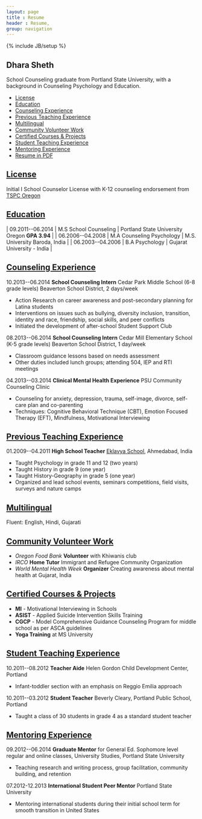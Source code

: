 ```yaml
---
layout: page
title : Resume
header : Resume,
group: navigation
---
```

{% include JB/setup %}

## Dhara Sheth

School Counseling graduate from Portland State University, with a background in Counseling Psychology and Education.

* [License](#license)
* [Education](#education)
* [Counseling Experience](#counseling-experience)
* [Previous Teaching Experience](#previous-teaching-experience)
* [Multilingual](#multilingual)
* [Community Volunteer Work](#community-volunteer-work)
* [Certified Courses & Projects](#certified-courses--projects)
* [Student Teaching Experience](#student-teaching-experience)
* [Mentoring Experience](#mentoring-experience)
* [Resume in PDF](/assets/resources/sheth.dhara.pdf)


## [License]()

Initial I School Counselor License with K-12 counseling endorsement from [TSPC Oregon](http://www.oregon.gov/TSPC/Pages/index.aspx)

## [Education]()

| 09.2011--06.2014 | M.S School Counseling     | Portland State University Oregon **GPA 3.94** |
| 06.2006--04.2008 | M.A Counseling Psychology | M.S. University Baroda, India |
| 06.2003--04.2006 | B.A Psychology            | Gujarat University - India  |

## [Counseling Experience]()

10.2013--06.2014 **School Counseling Intern** Cedar Park Middle School (6-8 grade levels) Beaverton School District, 2 days/week

* Action Research on career awareness and post-secondary planning for Latina students
* Interventions on issues such as bullying, diversity inclusion, transition, identity and race, friendship, social skills, and peer conflicts
* Initiated the development of after-school Student Support Club

08.2013--06.2014 **School Counseling Intern** Cedar Mill Elementary School (K-5 grade levels)  Beaverton School District, 1 day/week

* Classroom guidance lessons based on needs assessment
* Other duties included lunch groups; attending 504, IEP and RTI meetings

04.2013--03.2014 **Clinical Mental Health Experience** PSU Community Counseling Clinic

* Counseling for anxiety, depression, trauma, self-image, divorce, self-care plan and co-parenting
* Techniques: Cognitive  Behavioral Technique (CBT), Emotion Focused Therapy (EFT), Mindfulness, Motivational Interviewing

## [Previous Teaching Experience]()

01.2009--04.2011 **High School Teacher** [Eklavya School](www.eklavya.org), Ahmedabad, India

* Taught Psychology in grade 11 and 12 (two years)
* Taught History in grade 9 (one year)
* Taught History-Geography in grade 5 (one year)
* Organized and lead school events, seminars  competitions, field visits, surveys and nature camps

## [Multilingual]()

Fluent: English, Hindi, Gujarati

## [Community Volunteer Work]()

* *Oregon Food Bank* **Volunteer** with Khiwanis club 
* *IRCO* **Home Tutor** Immigrant and Refugee Community Organization
* *World Mental Health Week* **Organizer** Creating awareness about mental health at Gujarat, India

## [Certified Courses & Projects]()

* **MI** - Motivational Interviewing in Schools
* **ASIST** - Applied Suicide Intervention Skills Training
* **CGCP** - Model Comprehensive Guidance  Counseling Program for middle school as per ASCA guidelines
* **Yoga Training** at MS University

## [Student Teaching Experience]()

10.2011--08.2012 **Teacher Aide** Helen Gordon Child Development Center, Portland 

* Infant-toddler section with an emphasis on Reggio Emilia approach

10.2011--03.2012 **Student Teacher** Beverly Cleary, Portland Public School, Portland

* Taught a class of 30 students in grade 4 as a standard student teacher

## [Mentoring Experience]()

09.2012--06.2014 **Graduate Mentor** for General Ed. Sophomore level regular and online classes, University Studies, Portland State University

* Teaching research and writing process, group facilitation, community building, and retention

07.2012-12.2013 **International Student Peer Mentor** Portland State University

* Mentoring international students during their initial school term for smooth transition in United States

